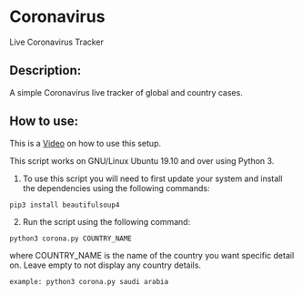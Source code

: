 # Coronavirus
Live Coronavirus Tracker

## Description:
A simple Coronavirus live tracker of global and country cases.

## How to use:
This is a [Video]() on how to use this setup.

This script works on GNU/Linux Ubuntu 19.10 and over using Python 3.

1. To use this script you will need to first update your system and install the dependencies using the following commands:

`pip3 install beautifulsoup4`


2. Run the script using the following command:

`python3 corona.py COUNTRY_NAME`

where COUNTRY_NAME is the name of the country you want specific detail on. Leave empty to not display any country details.

`example: python3 corona.py saudi arabia`
